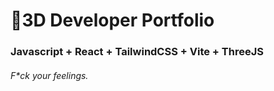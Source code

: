 # 🚀3D Developer Portfolio

### Javascript + React + TailwindCSS + Vite + ThreeJS
###### F*ck your feelings.
